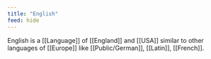 ```yaml
---
title: "English"
feed: hide
---
```


English is a [[Language]] of [[England]] and [[USA]] similar to other languages of [[Europe]] like [[Public/German]], [[Latin]], [[French]]. 